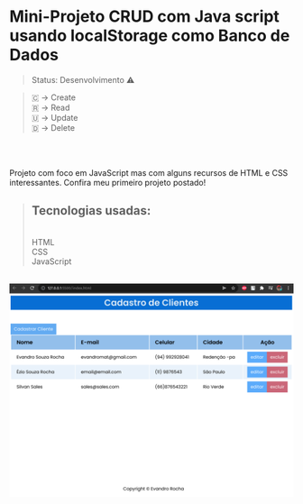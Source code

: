 <h1> Mini-Projeto CRUD com Java script usando localStorage como Banco de Dados </h1>

> Status: Desenvolvimento ⚠️

>🇨 -> Create <br>
>🇷 -> Read<br>
>🇺 -> Update<br>
>🇩 -> Delete<br>

<br><br>

Projeto com foco em JavaScript mas com alguns recursos de HTML e CSS interessantes. Confira meu primeiro projeto postado!


> <h2>Tecnologias usadas:</h2> <br>
> HTML <br>
> CSS<br>
> JavaScript<br>

<br>
<img src="https://github.com/evandromat/CRUD-JS-LocalStorage/blob/main/tela.png?raw=true" width="767" title="hover text">
